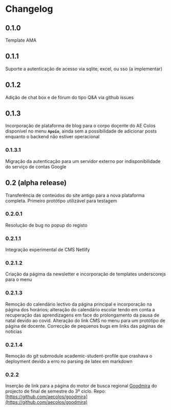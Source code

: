 # Changelog

## 0.1.0

Template AMA

## 0.1.1

Suporte a autenticação de acesso via sqlite, excel, ou sso (a implementar)

## 0.1.2

Adição de chat box e de fórum do tipo Q&A via github issues

## 0.1.3

Incorporação de plataforma de blog para o corpo doçente do AE Colos disponível no menu **`Apoio`**, ainda sem a possibilidade de adicionar posts enquanto o backend não estiver operacional

### 0.1.3.1

Migração da autenticação para um servidor externo por indisponibilidade do serviço de contas Google

## 0.2 (alpha release)

Transferência de conteúdos do site antigo para a nova plataforma completa. Primeiro protótipo utilizável para testagem

### 0.2.0.1

Resolução de bug no popup do registo

### 0.2.1.1

Integração experimental de CMS Netlify

### 0.2.1.2

Criação da págima da newsletter e incorporação de templates underscorejs para o menu

### 0.2.1.3

Remoção do calendário lectivo da página principal e incorporação na página dos horários; alteração do calendário escolar tendo em conta a recuperação das aprendizagens em face do prolongamento da pausa de natal devido ao covid. Alteração do link CMS no menu para um protótipo de página de docente. Correcção de pequenos bugs em links das páginas de notícias

### 0.2.1.4

Remoção do git submodule academic-student-profile que crashava o deployment devido a erro no parsing de latex em markdown

### 0.2.2

Inserção de link para a página do motor de busca regional [Goodmira](https://aecolos.github.io/goodmira/) do projecto de final de semestre do 3º ciclo. Repo: [https://github.com/aecolos/goodmira](https://github.com/aecolos/goodmira)
